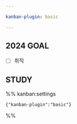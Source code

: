 ```yaml
---

kanban-plugin: basic

---
```


## 2024 GOAL

- [ ] 취직


## STUDY





%% kanban:settings
```
{"kanban-plugin":"basic"}
```
%%